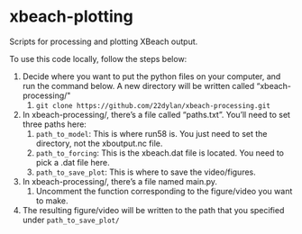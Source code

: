 # xbeach-plotting
Scripts for processing and plotting XBeach output.


To use this code locally, follow the steps below: 
1. Decide where you want to put the python files on your computer, and run the command below. A new directory will be written called “xbeach-processing/"
    1. `git clone https://github.com/22dylan/xbeach-processing.git`
2. In xbeach-processing/, there’s a file called “paths.txt”. You’ll need to set three paths here:
    1. `path_to_model`: This is where run58 is. You just need to set the directory, not the xboutput.nc file.
    2. `path_to_forcing`: This is the xbeach.dat file is located. You need to pick a .dat file here. 
    3. `path_to_save_plot`: This is where to save the video/figures. 
3. In xbeach-processing/, there’s a file named main.py. 
    1. Uncomment the function corresponding to the figure/video you want to make. 
4. The resulting figure/video will be written to the path that you specified under `path_to_save_plot/`